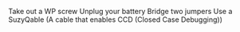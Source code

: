 Take out a WP screw
Unplug your battery
Bridge two jumpers
Use a SuzyQable (A cable that enables CCD (Closed Case Debugging))
